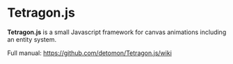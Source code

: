 # Tetragon.js

**Tetragon.js** is a small Javascript framework for canvas animations including an entity system.

Full manual: <https://github.com/detomon/Tetragon.js/wiki>
